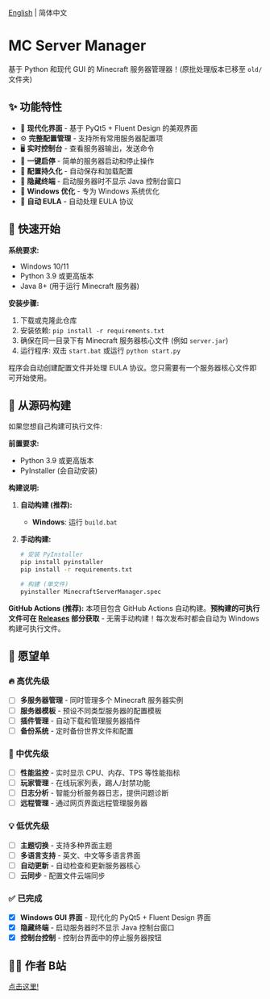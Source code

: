 [English](README.md) | 简体中文

# MC Server Manager

基于 Python 和现代 GUI 的 Minecraft 服务器管理器！(原批处理版本已移至 `old/` 文件夹)

## ✨ 功能特性

- 🎨 **现代化界面** - 基于 PyQt5 + Fluent Design 的美观界面
- ⚙️ **完整配置管理** - 支持所有常用服务器配置项
- 🖥️ **实时控制台** - 查看服务器输出，发送命令
- 🔧 **一键启停** - 简单的服务器启动和停止操作
- 📁 **配置持久化** - 自动保存和加载配置
- 🚫 **隐藏终端** - 启动服务器时不显示 Java 控制台窗口
- 🎯 **Windows 优化** - 专为 Windows 系统优化
- 📜 **自动 EULA** - 自动处理 EULA 协议

## 🚀 快速开始

**系统要求:**
- Windows 10/11
- Python 3.9 或更高版本
- Java 8+ (用于运行 Minecraft 服务器)

**安装步骤:**
1. 下载或克隆此仓库
2. 安装依赖: `pip install -r requirements.txt`
3. 确保在同一目录下有 Minecraft 服务器核心文件 (例如 `server.jar`)
4. 运行程序: 双击 `start.bat` 或运行 `python start.py`

程序会自动创建配置文件并处理 EULA 协议。您只需要有一个服务器核心文件即可开始使用。

## 🔧 从源码构建

如果您想自己构建可执行文件:

**前置要求:**
- Python 3.9 或更高版本
- PyInstaller (会自动安装)

**构建说明:**

1. **自动构建 (推荐):**
   - **Windows**: 运行 `build.bat`

2. **手动构建:**
   ```bash
   # 安装 PyInstaller
   pip install pyinstaller
   pip install -r requirements.txt
   
   # 构建 (单文件)
   pyinstaller MinecraftServerManager.spec
   ```

**GitHub Actions (推荐):**
本项目包含 GitHub Actions 自动构建。**预构建的可执行文件可在 [Releases](../../releases) 部分获取** - 无需手动构建！每次发布时都会自动为 Windows 构建可执行文件。

## 🎯 愿望单

### 🔥 高优先级
- [ ] **多服务器管理** - 同时管理多个 Minecraft 服务器实例
- [ ] **服务器模板** - 预设不同类型服务器的配置模板
- [ ] **插件管理** - 自动下载和管理服务器插件
- [ ] **备份系统** - 定时备份世界文件和配置

### 🌟 中优先级
- [ ] **性能监控** - 实时显示 CPU、内存、TPS 等性能指标
- [ ] **玩家管理** - 在线玩家列表，踢人/封禁功能
- [ ] **日志分析** - 智能分析服务器日志，提供问题诊断
- [ ] **远程管理** - 通过网页界面远程管理服务器

### 💡 低优先级
- [ ] **主题切换** - 支持多种界面主题
- [ ] **多语言支持** - 英文、中文等多语言界面
- [ ] **自动更新** - 自动检查和更新服务器核心
- [ ] **云同步** - 配置文件云端同步

### ✅ 已完成
- [x] **Windows GUI 界面** - 现代化的 PyQt5 + Fluent Design 界面
- [x] **隐藏终端** - 启动服务器时不显示 Java 控制台窗口
- [x] **控制台控制** - 控制台界面中的停止服务器按钮

## 👨‍💻 作者 B站

[点击这里!](https://space.bilibili.com/3546703915387263)